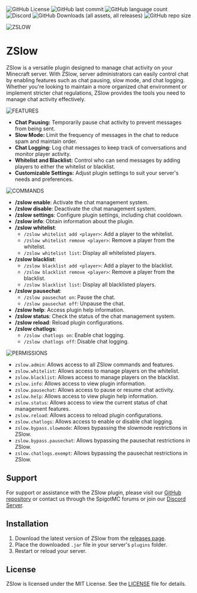 ![GitHub License](https://img.shields.io/github/license/zuhaz/zslow?style=for-the-badge)
![GitHub last commit](https://img.shields.io/github/last-commit/zuhaz/zslow?style=for-the-badge)
![GitHub language count](https://img.shields.io/github/languages/count/zuhaz/zslow?style=for-the-badge)
![Discord](https://img.shields.io/discord/1220631055845822485?style=for-the-badge&label=Discord%20Server)
![GitHub Downloads (all assets, all releases)](https://img.shields.io/github/downloads/zuhaz/zslow/total?style=for-the-badge)
![GitHub repo size](https://img.shields.io/github/repo-size/zuhaz/zslow?style=for-the-badge)

![ZSLOW](https://cdn.discordapp.com/attachments/1192128307731378266/1220896106251288699/Zslow_Description_Stuff.png?ex=66109b1a&is=65fe261a&hm=79c534fd5adf692544f9fb5512065346f39d7cbeb9dad8985f7243f9f9752a09&)

# ZSlow

ZSlow is a versatile plugin designed to manage chat activity on your Minecraft server. With ZSlow, server administrators can easily control chat by enabling features such as chat pausing, slow mode, and chat logging. Whether you're looking to maintain a more organized chat environment or implement stricter chat regulations, ZSlow provides the tools you need to manage chat activity effectively.

![FEATURES](https://media.discordapp.net/attachments/1192128307731378266/1220899246136365137/ZSlow_Features_Banner.png?ex=66109e07&is=65fe2907&hm=da3c8b36d56f37d79d4b98a17d4605563723a5d90a252ac6706cc40124c9fb61&=&format=webp&quality=lossless&width=1440&height=168)

- **Chat Pausing:** Temporarily pause chat activity to prevent messages from being sent.
- **Slow Mode:** Limit the frequency of messages in the chat to reduce spam and maintain order.
- **Chat Logging:** Log chat messages to keep track of conversations and monitor player activity.
- **Whitelist and Blacklist:** Control who can send messages by adding players to either the whitelist or blacklist.
- **Customizable Settings:** Adjust plugin settings to suit your server's needs and preferences.

![COMMANDS](https://media.discordapp.net/attachments/1192128307731378266/1220898956914200677/ZSlow_Commands_Banner.png?ex=66109dc2&is=65fe28c2&hm=1236a9952d2ea2b7e39c5431904e00ea8b65693a852944278069599849573d60&=&format=webp&quality=lossless&width=1440&height=168)

- **/zslow enable**: Activate the chat management system.
- **/zslow disable**: Deactivate the chat management system.
- **/zslow settings**: Configure plugin settings, including chat cooldown.
- **/zslow info**: Obtain information about the plugin.
- **/zslow whitelist**:
    - `/zslow whitelist add <player>`: Add a player to the whitelist.
    - `/zslow whitelist remove <player>`: Remove a player from the whitelist.
    - `/zslow whitelist list`: Display all whitelisted players.
- **/zslow blacklist**:
    - `/zslow blacklist add <player>`: Add a player to the blacklist.
    - `/zslow blacklist remove <player>`: Remove a player from the blacklist.
    - `/zslow blacklist list`: Display all blacklisted players.
- **/zslow pausechat**:
    - `/zslow pausechat on`: Pause the chat.
    - `/zslow pausechat off`: Unpause the chat.
- **/zslow help**: Access plugin help information.
- **/zslow status**: Check the status of the chat management system.
- **/zslow reload**: Reload plugin configurations.
- **/zslow chatlogs**:
    - `/zslow chatlogs on`: Enable chat logging.
    - `/zslow chatlogs off`: Disable chat logging.


![PERMISSIONS](https://media.discordapp.net/attachments/1192128307731378266/1220898991924056104/ZSlow_Permissions_Banner.png?ex=66109dca&is=65fe28ca&hm=c3190c75f54d191e40e17da1e5132e5bb22f07f16bc29bb0780dc89f99315fc9&=&format=webp&quality=lossless&width=1440&height=168)

- `zslow.admin`: Allows access to all ZSlow commands and features.
- `zslow.whitelist`: Allows access to manage players on the whitelist.
- `zslow.blacklist`: Allows access to manage players on the blacklist.
- `zslow.info`: Allows access to view plugin information.
- `zslow.pausechat`: Allows access to pause or resume chat activity.
- `zslow.help`: Allows access to view plugin help information.
- `zslow.status`: Allows access to view the current status of chat management features.
- `zslow.reload`: Allows access to reload plugin configurations.
- `zslow.chatlogs`: Allows access to enable or disable chat logging.
- `zslow.bypass.slowmode`: Allows bypassing the slowmode restrictions in ZSlow.
- `zslow.bypass.pausechat`:  Allows bypassing the pausechat restrictions in ZSlow.
- `zslow.chatlogs.exempt`: Allows bypassing the pausechat restrictions in ZSlow.

## Support

For support or assistance with the ZSlow plugin, please visit our [GitHub repository](https://github.com/zuhaz/zslow) or contact us through the SpigotMC forums or join our [Discord Server](https://discord.gg/7mhdvfgybX).

## Installation

1. Download the latest version of ZSlow from the [releases page](https://github.com/zuhaz/zslow/releases).
2. Place the downloaded `.jar` file in your server's `plugins` folder.
3. Restart or reload your server.


## License

ZSlow is licensed under the MIT License. See the [LICENSE](LICENSE) file for details.
